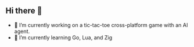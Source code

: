 ## Hi there 👋
- 🔭 I’m currently working on a tic-tac-toe cross-platform game with an AI agent.
- 🌱 I’m currently learning Go, Lua, and Zig
<!--
**Mahmoud-Ehab/Mahmoud-Ehab** is a ✨ _special_ ✨ repository because its `README.md` (this file) appears on your GitHub profile.

Here are some ideas to get you started:

- 🔭 I’m currently working on ...
- 🌱 I’m currently learning ...
- 👯 I’m looking to collaborate on ...
- 🤔 I’m looking for help with ...
- 💬 Ask me about ...
- 📫 How to reach me: ...
- 😄 Pronouns: ...
- ⚡ Fun fact: ...
-->
